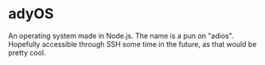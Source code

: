 # adyOS

An operating system made in Node.js. The name is a pun on "adios". Hopefully accessible through SSH some time in the future, as that would be pretty cool.